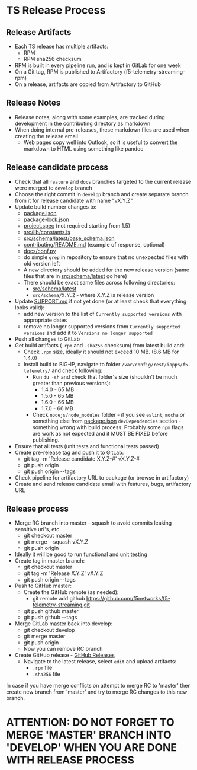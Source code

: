 # TS Release Process

## Release Artifacts

* Each TS release has multiple artifacts:
  * RPM
  * RPM sha256 checksum
* RPM is built in every pipeline run, and is kept in GitLab for one week
* On a Git tag, RPM is published to Artifactory (f5-telemetry-streaming-rpm)
* On a release, artifacts are copied from Artifactory to GitHub

## Release Notes

* Release notes, along with some examples, are tracked during development in the contributing directory as markdown
* When doing internal pre-releases, these markdown files are used when creating the release email
  * Web pages copy well into Outlook, so it is useful to convert the markdown to HTML using something like pandoc

## Release candidate process

* Check that all `feature` and `docs` branches targeted to the current release were merged to `develop` branch
* Choose the right commit in `develop` branch and create separate branch from it for release candidate with name "vX.Y.Z"
* Update build number changes to:
  * [package.json](package.json)
  * [package-lock.json](package-lock.json)
  * [project.spec](project.spec) (not required starting from 1.5)
  * [src/lib/constants.js](src/lib/constants.js)
  * [src/schema/latest/base_schema.json](src/schema/latest/base_schema.json)
  * [contributing/README.md](contributing/README.md) (example of response, optional)
  * [docs/conf.py](docs/conf.py)
  * do simple `grep` in repository to ensure that no unexpected files with old version left
  * A new directory should be added for the new release version (same files that are in [src/schema/latest](src/schema/latest) go here)
  * There should be exact same files across following directories:
    * [src/schema/latest](src/schema/latest)
    * `src/schema/X.Y.Z` - where X.Y.Z is release version
* Update [SUPPORT.md](SUPPORT.md) if not yet done (or at least check that everything looks valid):
  * add new version to the list of `Currently supported versions` with appropriate dates
  * remove no longer supported versions from `Currently supported versions` and add it to `Versions no longer supported`
* Push all changes to GitLab
* Get build artifacts (`.rpm` and `.sha256` checksum) from latest build and:
  * Check `.rpm` size, ideally it should not exceed 10 MB. (8.6 MB for 1.4.0)
  * Install build to BIG-IP, navigate to folder `/var/config/rest/iapps/f5-telemetry/` and check following:
    * Run `du -sh` and check that folder's size (shouldn't be much greater than previous versions):
      * 1.4.0 - 65 MB
      * 1.5.0 - 65 MB
      * 1.6.0 - 66 MB
      * 1.7.0 - 66 MB
    * Check `nodejs/node_modules` folder - if you see `eslint`, `mocha` or something else from [package.json](package.json) `devDependencies` section - something wrong with build process. Probably some `npm` flags are work as not expected and it MUST BE FIXED before publishing.
* Ensure that all tests (unit tests and functional tests passed)
* Create pre-release tag and push it to GitLab:
  * git tag -m 'Release candidate X.Y.Z-#' vX.Y.Z-#
  * git push origin
  * git push origin --tags
* Check pipeline for artifactory URL to package (or browse in artifactory)
* Create and send release candidate email with features, bugs, artifactory URL

## Release process

* Merge RC branch into master - squash to avoid commits leaking sensitive url's, etc.
  * git checkout master
  * git merge --squash vX.Y.Z
  * git push origin
* Ideally it will be good to run functional and unit testing
* Create tag in master branch:
  * git checkout master
  * git tag -m 'Release X.Y.Z' vX.Y.Z
  * git push origin --tags
* Push to GitHub master:
  * Create the GitHub remote (as needed):
    * git remote add github https://github.com/f5networks/f5-telemetry-streaming.git
  * git push github master
  * git push github --tags
* Merge GitLab master back into develop:
  * git checkout develop
  * git merge master
  * git push origin
  * Now you can remove RC branch
* Create GitHub release - [GitHub Releases](https://github.com/f5networks/f5-telemetry-streaming/releases)
  * Navigate to the latest release, select `edit` and upload artifacts:
    * `.rpm` file
    * `.sha256` file


In case if you have merge conflicts on attempt to merge RC to 'master' then create new branch from 'master' and try to merge RC changes to this new branch.

# ATTENTION: DO NOT FORGET TO MERGE 'MASTER' BRANCH INTO 'DEVELOP' WHEN YOU ARE DONE WITH RELEASE PROCESS